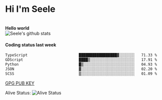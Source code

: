 <h1>Hi I'm Seele</h1>
<br>
<b> Hello world</b>
<br>
<img src="https://github-readme-stats-eight-jade.vercel.app/api?username=Seele0oO&show_icons=true&icon_color=0366d6&bg_color=ffffff&hide_title=true&hide=contribs&include_all_commits=true" alt="Seele's github stats"/>
<br>

<h4>Coding status last week </h4>

<!--START_SECTION:waka-->

```txt
TypeScript                       █████████████████▓░░░░░░░   71.33 %
GDScript                         ████▒░░░░░░░░░░░░░░░░░░░░   17.91 %
Python                           █▒░░░░░░░░░░░░░░░░░░░░░░░   04.93 %
JSON                             ▓░░░░░░░░░░░░░░░░░░░░░░░░   02.20 %
SCSS                             ▒░░░░░░░░░░░░░░░░░░░░░░░░   01.09 %
```

<!--END_SECTION:waka-->



[GPG PUB KEY](https://keys.openpgp.org/vks/v1/by-fingerprint/3FCE91BF5B9666B55B67213C4C57B7824A5B6680)

Alive Status: ![Alive Status](	https://hc.dvd.moe/badge/60bc779b-9835-415f-9cb9-15fd9d/ZsLaAAbE.svg)
